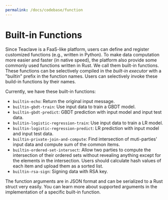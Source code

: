 ```yaml
---
permalink: /docs/codebase/function
---
```


# Built-in Functions

Since Teaclave is a FaaS-like platform, users can define and register customized
functions (e.g., written in Python). To make data computation more easier and
faster (in native speed), the platform also provide some commonly used functions
written in Rust. We call them built-in functions. These functions can be
selectively compiled in the *built-in executor* with a "builtin" prefix in the
function names. Users can selectively invoke these build-in functions by their
names.

Currently, we have these built-in functions:
  - `builtin-echo`: Return the original input message.
  - `builtin-gbdt-train`: Use input data to train a GBDT model.
  - `builtin-gbdt-predict`: GBDT prediction with input model and input test data.
  - `bulitin-logistic-regression-train`: Use input data to train a LR model.
  - `builtin-logistic-regression-predict`: LR prediction with input model and input test data.
  - `builtin-private-join-and-compute`: Find intersection of muti-parties' input
    data and compute sum of the common items.
  - `builtin-ordered-set-intersect`: Allow two parties to compute the
    intersection of their ordered sets without revealing anything except for the
    elements in the intersection. Users should calculate hash values of each item
    and upload them as a sorted list.
  - `builtin-rsa-sign`: Signing data with RSA key.
  
The function arguments are in JSON format and can be serialized to a Rust struct
very easily. You can learn more about supported arguments in the implementation
of a specific built-in function.
